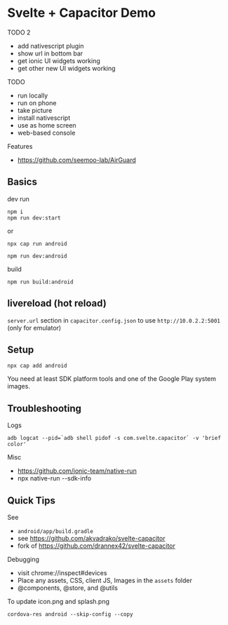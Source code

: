 # Svelte + Capacitor Demo

TODO 2
- add nativescript plugin
- show url in bottom bar
- get ionic UI widgets working
- get other new UI widgets working

TODO
- run locally
- run on phone
- take picture
- install nativescript
- use as home screen
- web-based console

Features
- https://github.com/seemoo-lab/AirGuard

## Basics

dev run

    npm i
    npm run dev:start

or

    npx cap run android

    npm run dev:android

build

    npm run build:android

## livereload (hot reload)

`server.url` section in `capacitor.config.json` to use `http://10.0.2.2:5001` (only for emulator)

## Setup

    npx cap add android

You need at least SDK platform tools and one of the Google Play system images.

## Troubleshooting

Logs

    adb logcat --pid=`adb shell pidof -s com.svelte.capacitor` -v 'brief color'

Misc

- https://github.com/ionic-team/native-run
- npx native-run --sdk-info

## Quick Tips

See

- `android/app/build.gradle`
- see https://github.com/akvadrako/svelte-capacitor
- fork of https://github.com/drannex42/svelte-capacitor

Debugging

- visit chrome://inspect#devices
- Place any assets, CSS, client JS, Images in the `assets` folder
- @components, @store, and @utils

To update icon.png and splash.png

    cordova-res android --skip-config --copy

